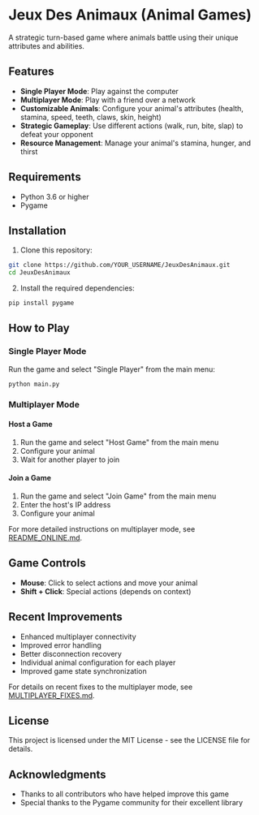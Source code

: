 # Jeux Des Animaux (Animal Games)

A strategic turn-based game where animals battle using their unique attributes and abilities.

## Features

- **Single Player Mode**: Play against the computer
- **Multiplayer Mode**: Play with a friend over a network
- **Customizable Animals**: Configure your animal's attributes (health, stamina, speed, teeth, claws, skin, height)
- **Strategic Gameplay**: Use different actions (walk, run, bite, slap) to defeat your opponent
- **Resource Management**: Manage your animal's stamina, hunger, and thirst

## Requirements

- Python 3.6 or higher
- Pygame

## Installation

1. Clone this repository:
```bash
git clone https://github.com/YOUR_USERNAME/JeuxDesAnimaux.git
cd JeuxDesAnimaux
```

2. Install the required dependencies:
```bash
pip install pygame
```

## How to Play

### Single Player Mode

Run the game and select "Single Player" from the main menu:
```bash
python main.py
```

### Multiplayer Mode

#### Host a Game
1. Run the game and select "Host Game" from the main menu
2. Configure your animal
3. Wait for another player to join

#### Join a Game
1. Run the game and select "Join Game" from the main menu
2. Enter the host's IP address
3. Configure your animal

For more detailed instructions on multiplayer mode, see [README_ONLINE.md](README_ONLINE.md).

## Game Controls

- **Mouse**: Click to select actions and move your animal
- **Shift + Click**: Special actions (depends on context)

## Recent Improvements

- Enhanced multiplayer connectivity
- Improved error handling
- Better disconnection recovery
- Individual animal configuration for each player
- Improved game state synchronization

For details on recent fixes to the multiplayer mode, see [MULTIPLAYER_FIXES.md](MULTIPLAYER_FIXES.md).

## License

This project is licensed under the MIT License - see the LICENSE file for details.

## Acknowledgments

- Thanks to all contributors who have helped improve this game
- Special thanks to the Pygame community for their excellent library 